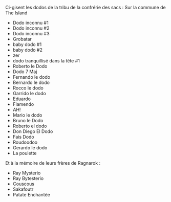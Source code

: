 Ci-gisent les dodos de la tribu de la confrérie des sacs :
Sur la commune de The Island
- Dodo inconnu #1
- Dodo inconnu #2
- Dodo inconnu #3
- Grobatar
- baby dodo #1
- baby dodo #2
- zer 
- dodo tranquillisé dans la tête #1
- Roberto le Dodo
- Dodo 7 Maj
- Fernando le dodo
- Bernardo le dodo
- Rocco le dodo
- Garrido le dodo
- Eduardo
- Flamendo
- AH!
- Mario le dodo
- Bruno le Dodo
- Roberto el dodo
- Don Diego El Dodo
- Fais Dodo
- Roudoodoo
- Gerardo le dodo
- La poulette

Et à la mémoire de leurs frères de Ragnarok :
- Ray Mysterio
- Ray Bytesterio
- Couscous
- Sakafoutr
- Patate Enchantée
